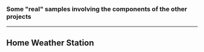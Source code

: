 ### Some "real" samples involving the components of the other projects ###
---

## Home Weather Station ##